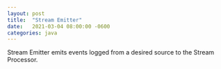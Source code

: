 ```yaml
---
layout: post
title:  "Stream Emitter"
date:   2021-03-04 08:00:00 -0600
categories: java 
---
```

Stream Emitter emits events logged from a desired source to the Stream Processor.
